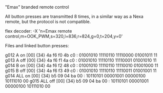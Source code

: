 "Emax" branded remote control





All button presses are transmitted 8 times, in a similar way as a Nexa remote, but the protocol is not compatible.

flex decoder: -X 'n=Emax remote control,m=OOK_PWM,s=320,l=836,r=824,g=0,t=204,y=0'

Files and linked button presses:

g012 		A on 		[00] {34} 4a f6 f0 4b c0 : 01001010 11110110 11110000 01001011 11
g013 		A off		[00] {34} 4a f6 f1 4a c0 : 01001010 11110110 11110001 01001010 11
g014 		B on 		[00] {34} 4a f6 f2 48 c0 : 01001010 11110110 11110010 01001000 11
g015 		B off 		[00] {34} 4a f6 f3 49 c0 : 01001010 11110110 11110011 01001001 11
g014 		ALL on 		[00] {34} b5 09 04 ba 00 : 10110101 00001001 00000100 10111010 00
g015 		ALL off 	[00] {34} b5 09 04 ba 00 : 10110101 00001001 00000100 10111010 00


